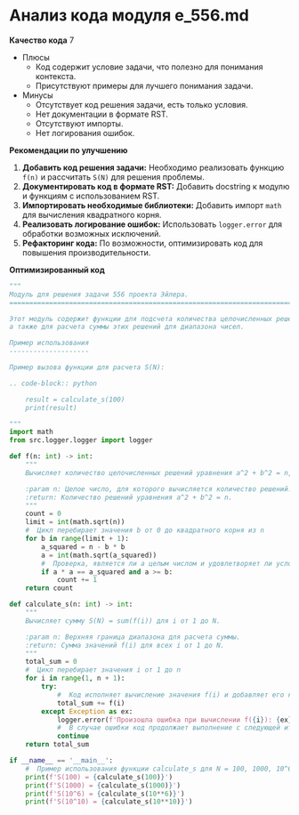 # Анализ кода модуля e_556.md

**Качество кода**
7
- Плюсы
    - Код содержит условие задачи, что полезно для понимания контекста.
    - Присутствуют примеры для лучшего понимания задачи.
- Минусы
    - Отсутствует код решения задачи, есть только условия.
    - Нет документации в формате RST.
    - Отсутствуют импорты.
    - Нет логирования ошибок.

**Рекомендации по улучшению**

1.  **Добавить код решения задачи:** Необходимо реализовать функцию `f(n)` и рассчитать `S(N)` для решения проблемы.
2.  **Документировать код в формате RST:** Добавить docstring к модулю и функциям с использованием RST.
3.  **Импортировать необходимые библиотеки:** Добавить импорт `math` для вычисления квадратного корня.
4.  **Реализовать логирование ошибок:** Использовать `logger.error` для обработки возможных исключений.
5.  **Рефакторинг кода:** По возможности, оптимизировать код для повышения производительности.

**Оптимизированный код**

```python
"""
Модуль для решения задачи 556 проекта Эйлера.
=========================================================================================

Этот модуль содержит функции для подсчета количества целочисленных решений уравнения a^2 + b^2 = n,
а также для расчета суммы этих решений для диапазона чисел.

Пример использования
--------------------

Пример вызова функции для расчета S(N):

.. code-block:: python

    result = calculate_s(100)
    print(result)

"""
import math
from src.logger.logger import logger

def f(n: int) -> int:
    """
    Вычисляет количество целочисленных решений уравнения a^2 + b^2 = n, где a >= b >= 0.

    :param n: Целое число, для которого вычисляется количество решений.
    :return: Количество решений уравнения a^2 + b^2 = n.
    """
    count = 0
    limit = int(math.sqrt(n))
    #  Цикл перебирает значения b от 0 до квадратного корня из n
    for b in range(limit + 1):
        a_squared = n - b * b
        a = int(math.sqrt(a_squared))
        #  Проверка, является ли a целым числом и удовлетворяет ли условию a >= b
        if a * a == a_squared and a >= b:
            count += 1
    return count

def calculate_s(n: int) -> int:
    """
    Вычисляет сумму S(N) = sum(f(i)) для i от 1 до N.

    :param n: Верхняя граница диапазона для расчета суммы.
    :return: Сумма значений f(i) для всех i от 1 до N.
    """
    total_sum = 0
    #  Цикл перебирает значения i от 1 до n
    for i in range(1, n + 1):
        try:
            #  Код исполняет вычисление значения f(i) и добавляет его к общей сумме
            total_sum += f(i)
        except Exception as ex:
            logger.error(f'Произошла ошибка при вычислении f({i}): {ex}')
            #  В случае ошибки код продолжает выполнение с следующей итерации
            continue
    return total_sum

if __name__ == '__main__':
    #  Пример использования функции calculate_s для N = 100, 1000, 10^6 и 10^10
    print(f'S(100) = {calculate_s(100)}')
    print(f'S(1000) = {calculate_s(1000)}')
    print(f'S(10^6) = {calculate_s(10**6)}')
    print(f'S(10^10) = {calculate_s(10**10)}')
```